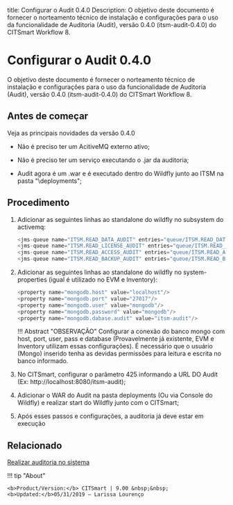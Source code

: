 title: Configurar o Audit 0.4.0
Description: O objetivo deste documento é fornecer o norteamento técnico de instalação e configurações para o uso da funcionalidade de Auditoria (Audit), versão 0.4.0 (itsm-audit-0.4.0) do CITSmart Workflow 8.
# Configurar o Audit 0.4.0

O objetivo deste documento é fornecer o norteamento técnico de instalação e configurações para o uso da funcionalidade de Auditoria (Audit), versão 0.4.0 (itsm-audit-0.4.0) do CITSmart Workflow 8.

Antes de começar 
-----------------

Veja as principais novidades da versão 0.4.0

 - Não é preciso ter um AcitiveMQ externo ativo;
 
 - Não é preciso ter um serviço executando o .jar da auditoria;
 
 - Audit agora é um .war e é executado dentro do Wildfly junto ao ITSM na pasta "\deployments";
 
Procedimento
--------------

1. Adicionar as seguintes linhas ao standalone do wildfly no subsystem do activemq:

    ```java
    <jms-queue name="ITSM.READ_DATA_AUDIT" entries="queue/ITSM.READ_DATA_AUDIT java:jboss/exported/jms/queue/queue/ITSM.READ_DATA_AUDIT"/>
    <jms-queue name="ITSM.READ_LICENSE_AUDIT" entries="queue/ITSM.READ_LICENSE_AUDIT java:jboss/exported/jms/queue/queue/ITSM.READ_LICENSE_AUDIT"/>
    <jms-queue name="ITSM.READ_ACCESS_AUDIT" entries="queue/ITSM.READ_ACCESS_AUDIT java:jboss/exported/jms/queue/queue/ITSM.READ_ACCESS_AUDIT"/>
    <jms-queue name="ITSM.READ_BACKUP_AUDIT" entries="queue/ITSM.READ_BACKUP_AUDIT java:jboss/exported/jms/queue/queue/ITSM.READ_BACKUP_AUDIT"/>
    ```

2. Adicionar as seguintes linhas ao standalone do wildfly no system-properties (igual é utilizado no EVM e Inventory):  

    ```java
    <property name="mongodb.host" value="localhost"/>
    <property name="mongodb.port" value="27017"/>
    <property name="mongodb.user" value="mongodb"/>
    <property name="mongodb.password" value="mongodb"/>
    <property name="mongodb.dabase.audit" value="itsm-audit"/>
    ```
     
    !!! Abstract "OBSERVAÇÃO"
        Configurar a conexão do banco mongo com host, port, user, pass e database     (Provavelmente já existente, EVM e Inventory utilizam essas configurações). É necessário que o usuário (Mongo) inserido tenha as devidas permissões para leitura e escrita no banco informado.  
 
3. No CITSmart, configurar o parâmetro 425 informando a URL DO Audit (Ex: http://localhost:8080/itsm-audit);

4. Adicionar o WAR  do Audit na pasta deployments (Ou via Console do Wildfly) e realizar start do Wildfly junto com o CITSmart;

5. Após esses passos e configurações, a auditoria já deve estar em execução

Relacionado
-------------

[Realizar auditoria no sistema](/pt-br/citsmart-platform-9/platform-administration/logs-and-auditing/system-audit.html)

!!! tip "About"

    <b>Product/Version:</b> CITSmart | 9.00 &nbsp;&nbsp;
    <b>Updated:</b>05/31/2019 – Larissa Lourenço
